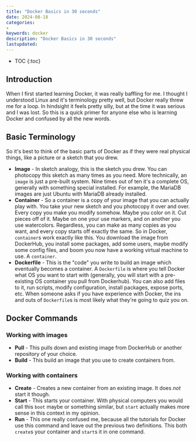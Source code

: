 ```yaml
---
title: "Docker Basics in 30 seconds"
date: 2024-08-18
categories:
- 
keywords: docker
description: "Docker Basics in 30 seconds"
lastupdated:
---
```


* TOC
{:toc}

## Introduction
When I first started learning Docker, it was really baffling for me. I thought I understood
Linux and it's terminology pretty well, but Docker really threw me for a loop. In hindsight
it feels pretty silly, but at the time it was serious and I was lost. So this is a quick primer
for anyone else who is learning Docker and confused by all the new words.

## Basic Terminology
So it's best to think of the basic parts of Docker as if they were real physical things, like a
picture or a sketch that you drew.
* **Image** - In sketch analogy, this is the sketch you drew. You can photocopy this sketch as
many times as you need. More technically, an `image` is just a pre-built system. Nine times out
of ten it's a complete OS, generally with something special installed. For example, the MariaDB
images are just Ubuntu with MariaDB already installed.
* **Container** - So a container is a copy of your image that you can actually play with. You
take your new sketch and you photocopy it over and over. Every copy you make you
modify somehow. Maybe you color on it. Cut pieces off of it. Maybe on one your use markers, and
on another you use watercolors. Regardless, you can make as many copies as you want, and every
copy starts off exactly the same. So in Docker, `container`s work exactly like this. You download
the image from DockerHub, you install some packages, add some users, maybe modify some config
files, and boom you now have a working virtual machine to use. A `container`.
* **Dockerfile** - This is the "code" you write to build an image which eventually becomes a
container. A `Dockerfile` is where you tell Docker what OS you want to start with (generally, you
will start with a pre-existing OS container you pull from Dockerhub). You can also add files to it,
run scripts, modify configuration, install packages, expose ports, etc. When someone asks if you
have experience with Docker, the ins and outs of `Dockerfile`s is most likely what they're going to
quiz you on.

## Docker Commands

### Working with images
* **Pull** - This pulls down and existing image from DockerHub or another repository of your choice.
* **Build** - This build an image that you use to create containers from.

### Working with containers
* **Create** - Creates a new container from an existing image. It does _not_ start it though.
* **Start** - This starts your container. With physical computers you would call this `boot` maybe
or something similar, but `start` actually makes more sense in this context in my opinion.
* **Run** - This one really confused me, because all the tutorials for Docker use this command
and leave out the previous two definitions. This both `create`s your container and `start`s it in
one command.

